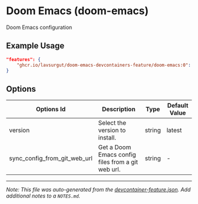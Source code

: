 
# Doom Emacs (doom-emacs)

Doom Emacs configuration

## Example Usage

```json
"features": {
    "ghcr.io/lavsurgut/doom-emacs-devcontainers-feature/doom-emacs:0": {}
}
```

## Options

| Options Id | Description | Type | Default Value |
|-----|-----|-----|-----|
| version | Select the version to install. | string | latest |
| sync_config_from_git_web_url | Get a Doom Emacs config files from a git web url. | string | - |



---

_Note: This file was auto-generated from the [devcontainer-feature.json](https://github.com/lavsurgut/doom-emacs-devcontainers-feature/blob/main/src/doom-emacs/devcontainer-feature.json).  Add additional notes to a `NOTES.md`._

